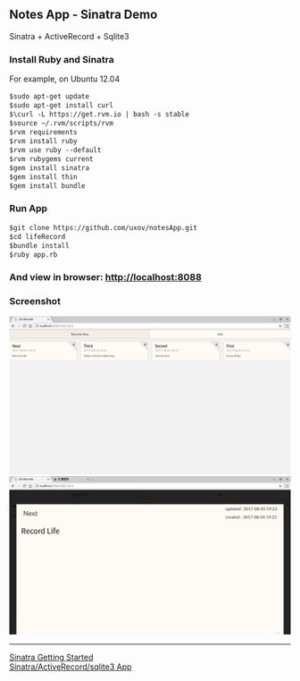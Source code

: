 ## Notes App - Sinatra  Demo  
Sinatra + ActiveRecord + Sqlite3
### Install Ruby and Sinatra
For example, on Ubuntu 12.04
```shell
$sudo apt-get update
$sudo apt-get install curl
$\curl -L https://get.rvm.io | bash -s stable
$source ~/.rvm/scripts/rvm
$rvm requirements
$rvm install ruby
$rvm use ruby --default
$rvm rubygems current
$gem install sinatra
$gem install thin
$gem install bundle
```
### Run App
```shell
$git clone https://github.com/uxov/notesApp.git
$cd lifeRecord
$bundle install
$ruby app.rb

```
### And view in browser: [http://localhost:8088](http://localhost:8088)  
### Screenshot
![](screenshot/2017-08-05-1-25074830.jpg)  
![](screenshot/2017-08-05-2-96654836.jpg) 

---
[Sinatra Getting Started](http://www.sinatrarb.com/intro.html)  
[Sinatra/ActiveRecord/sqlite3 App](https://github.com/shannonjen/sinatra_crud_tutorial)
